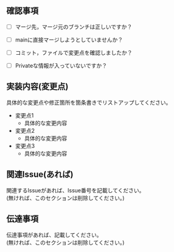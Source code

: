 ## 確認事項

- [ ] マージ先，マージ元のブランチは正しいですか？

- [ ] mainに直接マージしようとしていませんか？

- [ ] コミット，ファイルで変更点を確認しましたか？

- [ ] Privateな情報が入っていないですか？


## 実装内容(変更点)

具体的な変更点や修正箇所を箇条書きでリストアップしてください。  
- 変更点1
    - 具体的な変更内容
- 変更点2
    - 具体的な変更内容
- 変更点3
    - 具体的な変更内容


## 関連Issue(あれば)

関連するIssueがあれば、Issue番号を記載してください。  
(無ければ、このセクションは削除してください。)

## 伝達事項
伝達事項があれば、記載してください。  
(無ければ、このセクションは削除してください。)
